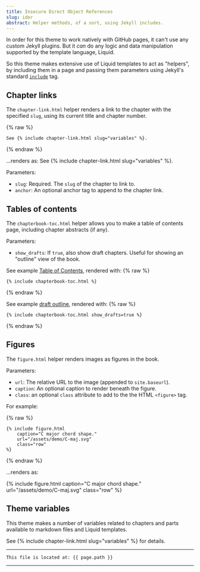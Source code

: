 ```yaml
---
title: Insecure Direct Object References
slug: idor
abstract: Helper methods, of a sort, using Jekyll includes.
---
```


In order for this theme to work natively with GitHub pages,
it can't use any custom Jekyll plugins.
But it _can_ do any logic and data manipulation supported by the template language, Liquid.

So this theme makes extensive use of Liquid templates to act as "helpers",
by including them in a page and passing them parameters using Jekyll's standard [`include`](https://jekyllrb.com/docs/includes/) tag.

## Chapter links

The `chapter-link.html` helper renders a link to the chapter with the specified `slug`,
using its current title and chapter number.

{% raw %}
```liquid
See {% include chapter-link.html slug="variables" %}.
```
{% endraw %}

...renders as: See {% include chapter-link.html slug="variables" %}.


Parameters:
- `slug`: Required. The `slug` of the chapter to link to.
- `anchor`: An optional anchor tag to append to the chapter link.

## Tables of contents

The `chapterbook-toc.html` helper allows you to make a table of contents page,
including chapter abstracts (if any).

Parameters:
- `show_drafts`: If `true`, also show draft chapters. Useful for showing an "outline" view of the book.


See example [Table of Contents](toc.html), rendered with:
{% raw %}
```liquid
{% include chapterbook-toc.html %}
```
{% endraw %}

See example [draft outline](outline.html), rendered with:
{% raw %}
```liquid
{% include chapterbook-toc.html show_drafts=true %}
```
{% endraw %}

## Figures

The `figure.html` helper renders images as figures in the book.

Parameters:
- `url`: The relative URL to the image (appended to `site.baseurl`).
- `caption`: An optional caption to render beneath the figure.
- `class`: an optional `class` attribute to add to the the HTML `<figure>` tag.

For example:

{% raw %}
```jekyll
{% include figure.html
    caption="C major chord shape."
    url="/assets/demo/C-maj.svg"
    class="row"
%}
```
{% endraw %}

...renders as:

{% include figure.html
    caption="C major chord shape."
    url="/assets/demo/C-maj.svg"
    class="row"
%}


## Theme variables

This theme makes a number of variables related to chapters and parts available to markdown files and Liquid templates.

See {% include chapter-link.html slug="variables" %} for details.



---
```
This file is located at: {{ page.path }}
```
---